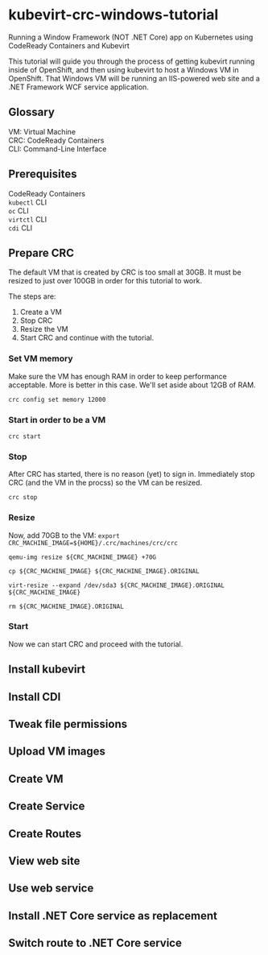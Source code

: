 # kubevirt-crc-windows-tutorial
Running a Window Framework (NOT .NET Core) app on Kubernetes using CodeReady Containers and Kubevirt

This tutorial will guide you through the process of getting kubevirt running inside of OpenShift, and then using kubevirt to host a Windows VM in OpenShift. That Windows VM will be running an IIS-powered web site and a .NET Framework WCF service application.

## Glossary
VM: Virtual Machine  
CRC: CodeReady Containers  
CLI: Command-Line Interface  

## Prerequisites
CodeReady Containers  
`kubectl` CLI  
`oc` CLI  
`virtctl` CLI  
`cdi` CLI  

## Prepare CRC
The default VM that is created by CRC is too small at 30GB. It must be resized to just over 100GB in order for this tutorial to work.

The steps are:
1. Create a VM
2. Stop CRC
3. Resize the VM
4. Start CRC and continue with the tutorial.

### Set VM memory
Make sure the VM has enough RAM in order to keep performance acceptable. More is better in this case. We'll set aside about 12GB of RAM.

`crc config set memory 12000`


### Start in order to be a VM
`crc start`

### Stop
After CRC has started, there is no reason (yet) to sign in. Immediately stop CRC (and the VM in the procss) so the VM can be resized.

`crc stop`

### Resize
Now, add 70GB to the VM:
`export CRC_MACHINE_IMAGE=${HOME}/.crc/machines/crc/crc`  

`qemu-img resize ${CRC_MACHINE_IMAGE} +70G`  

`cp ${CRC_MACHINE_IMAGE} ${CRC_MACHINE_IMAGE}.ORIGINAL`  

`virt-resize --expand /dev/sda3 ${CRC_MACHINE_IMAGE}.ORIGINAL ${CRC_MACHINE_IMAGE}`  

`rm ${CRC_MACHINE_IMAGE}.ORIGINAL`  



### Start
Now we can start CRC and proceed with the tutorial.

## Install kubevirt

## Install CDI

## Tweak file permissions

## Upload VM images

## Create VM

## Create Service

## Create Routes

## View web site

## Use web service

## Install .NET Core service as replacement

## Switch route to .NET Core service